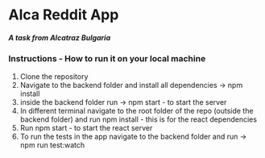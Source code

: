 # Alca Reddit App 
##### A task from Alcatraz Bulgaria

### Instructions - How to run it on your local machine

1. Clone the repository
2. Navigate to the backend folder and install all dependencies -> npm install
3. inside the backend folder run -> npm start - to start the server 
4. In different terminal navigate to the root folder of the repo (outside the backend folder) and run npm install - this is for the react dependencies
5. Run npm start - to start the react server
6. To run the tests in the app navigate to the backend folder and run -> npm run test:watch 